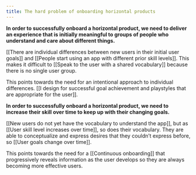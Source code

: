 ```yaml
---
title: The hard problem of onboarding horizontal products
---
```

**In order to successfully onboard a horizontal product, we need to deliver an experience that is initially meaningful to groups of people who understand and care about different things.**

[[There are individual differences between new users in their initial user goals]] and [[People start using an app with different prior skill levels]]. This makes it difficult to [[Speak to the user with a shared vocabulary]] because there is no single user group.

This points towards the need for an intentional approach to individual differences.  [[I design for successful goal achievement and playstyles that are appropriate for the user]].

**In order to successfully onboard a horizontal product, we need to increase their skill over time to keep up with their changing goals.**

[[New users do not yet have the vocabulary to understand the app]], but as [[User skill level increases over time]], so does their vocabulary. They are able to conceptualize and express desires that they couldn’t express before, so [[User goals change over time]].

This points towards the need for a [[Continuous onboarding]] that progressively reveals information as the user develops so they are always becoming more effective users. 
